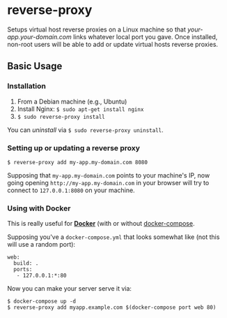 # reverse-proxy
Setups virtual host reverse proxies on a Linux machine so that *your-app.your-domain.com* links whatever local port you gave. Once installed, non-root users will be able to add or update virtual hosts reverse proxies.

## Basic Usage

### Installation

 1. From a Debian machine (e.g., Ubuntu)
 2. Install Nginx: `$ sudo apt-get install nginx`
 3. `$ sudo reverse-proxy install`

You can *uninstall* via `$ sudo reverse-proxy uninstall`.

### Setting up or updating a reverse proxy

    $ reverse-proxy add my-app.my-domain.com 8080
    
Supposing that `my-app.my-domain.com` points to your machine's IP, now going opening `http://my-app.my-domain.com` in your browser will try to connect to `127.0.0.1:8080` on your machine.

### Using with Docker

This is really useful for **[Docker](http://www.docker.com/)** (with or without [docker-compose](http://blog.docker.com/tag/docker-compose/).

Supposing you've a `docker-compose.yml` that looks somewhat like (not this will use a random port):

    web:
      build: .
      ports:
       - 127.0.0.1:*:80

Now you can make your server serve it via:

    $ docker-compose up -d
    $ reverse-proxy add myapp.example.com $(docker-compose port web 80)
